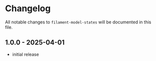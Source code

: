 # Changelog

All notable changes to `filament-model-states` will be documented in this file.

## 1.0.0 - 2025-04-01

- initial release
